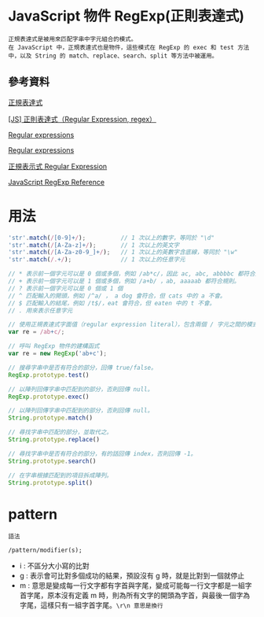 # JavaScript 物件 RegExp(正則表達式)

```
正規表達式是被用來匹配字串中字元組合的模式。
在 JavaScript 中，正規表達式也是物件，這些模式在 RegExp 的 exec 和 test 方法中，以及 String 的 match、replace、search、split 等方法中被運用。
```

## 參考資料

[正規表達式](https://developer.mozilla.org/zh-TW/docs/Web/JavaScript/Guide/Regular_Expressions)

[[JS] 正則表達式（Regular Expression, regex）](https://pjchender.dev/javascript/js-regex/)

[Regular expressions](https://javascript.info/regular-expressions)

[Regular expressions](https://developer.mozilla.org/en-US/docs/Web/JavaScript/Guide/Regular_Expressions)

[正規表示式 Regular Expression](https://atedev.wordpress.com/2007/11/23/%E6%AD%A3%E8%A6%8F%E8%A1%A8%E7%A4%BA%E5%BC%8F-regular-expression/)

[JavaScript RegExp Reference](https://www.w3schools.com/jsref/jsref_obj_regexp.asp)

# 用法

```JavaScript
'str'.match(/[0-9]+/); 			// 1 次以上的數字，等同於 "\d"
'str'.match(/[A-Za-z]+/); 		// 1 次以上的英文字
'str'.match(/[A-Za-z0-9_]+/);	// 1 次以上的英數字含底線，等同於 "\w"
'str'.match(/.+/); 				// 1 次以上的任意字元

// * 表示前一個字元可以是 0 個或多個，例如 /ab*c/，因此 ac, abc, abbbbc 都符合規則。
// + 表示前一個字元可以是 1 個或多個，例如 /a+b/ ，ab, aaaaab 都符合規則。
// ? 表示前一個字元可以是 0 個或 1 個
// ^ 匹配輸入的開頭，例如 /^a/ ， a dog 會符合，但 cats 中的 a 不會。
// $ 匹配輸入的結尾，例如 /t$/，eat 會符合，但 eaten 中的 t 不會。
// . 用來表示任意字元
```

```JavaScript
// 使用正規表達式字面值（regular expression literal），包含兩個 / 字元之間的模式
var re = /ab+c/;

// 呼叫 RegExp 物件的建構函式
var re = new RegExp('ab+c');

// 搜尋字串中是否有符合的部分，回傳 true/false。
RegExp.prototype.test()

// 以陣列回傳字串中匹配到的部分，否則回傳 null。
RegExp.prototype.exec()

// 以陣列回傳字串中匹配到的部分，否則回傳 null。
String.prototype.match()

// 尋找字串中匹配的部分，並取代之。
String.prototype.replace()

// 尋找字串中是否有符合的部分，有的話回傳 index，否則回傳 -1。
String.prototype.search()

// 在字串根據匹配到的項目拆成陣列。
String.prototype.split()
```

# pattern

`語法`

```
/pattern/modifier(s);
```

* i : 不區分大小寫的比對
* g : 表示會可比對多個成功的結果，預設沒有 g 時，就是比對到一個就停止
* m : 意思是變成每一行文字都有字首與字尾，變成可能每一行文字都是一組字首字尾，原本沒有定義 m 時，則為所有文字的開頭為字首，與最後一個字為字尾，這樣只有一組字首字尾。`\r\n 意思是換行`
